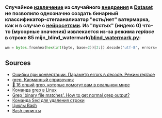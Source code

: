 ### Cлучайное [извлечение](https://github.com/unton3ton/mijn_blind_watermark/blob/master/out.py) из случайного [внедрения](https://huggingface.co/datasets/thonypythony/Binary_classification_for_DCTandSVD_watermarks/blob/main/inDATASET.py) в [Dataset](https://huggingface.co/datasets/thonypythony/Binary_classification_for_DCTandSVD_watermarks/tree/main) не позволило однозначно создать бинарный классификатор-стегаанализатор "есть/нет" ватермарка, как и в случае с [нейросетями](https://github.com/unton3ton/my-check-for-a-result-from-an-ai-article/tree/main/pretrainedstegaanalyzator).  Из "пустых" (индекс 0) что-то (мусорные значения) извлекается из-за режима ***replace*** в строке 85 mijn_blind_watermark/[blind_watermark.py](https://github.com/unton3ton/mijn_blind_watermark/blob/master/blind_watermark.py):

```python
wm = bytes.fromhex(hex(int(byte, base=2))[2:]).decode('utf-8', errors='replace')
```


## Sources

* [Ошибки при конвертации. Параметр errors в decode. Режим replace](https://pyneng.readthedocs.io/ru/latest/book/16_unicode/errors.html)
* [grep. Карманный справочник](https://akawah.ru/linux/grep.html)
* [🐧 16 опций grep, которые помогут вам в реальном мире](https://proglib.io/p/16-opciy-grep-kotorye-pomogut-vam-v-realnom-mire-2021-03-16)
* [Команда grep в Linux](https://losst.pro/gerp-poisk-vnutri-fajlov-v-linux)
* [Grep 'binary file matches'. How to get normal grep output?](https://stackoverflow.com/questions/23512852/grep-binary-file-matches-how-to-get-normal-grep-output)
* [Команда Sed для удаления строки](https://andreyex.ru/linux/komanda-sed-dlya-udaleniya-stroki/)
* [Циклы Bash](https://losst.pro/tsikly-bash)
* [Bash скрипты](https://habr.com/ru/articles/726316/)
